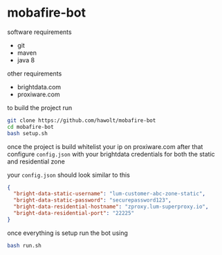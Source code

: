 # mobafire-bot

software requirements

* git
* maven
* java 8

other requirements

* brightdata.com
* proxiware.com

to build the project run

```bash
git clone https://github.com/hawolt/mobafire-bot
cd mobafire-bot
bash setup.sh
```

once the project is build whitelist your ip on proxiware.com
after that configure `config.json` with your brightdata credentials for both the static and residential zone

your `config.json` should look similar to this

```json
{
  "bright-data-static-username": "lum-customer-abc-zone-static",
  "bright-data-static-password": "securepassword123",
  "bright-data-residential-hostname": "zproxy.lum-superproxy.io",
  "bright-data-residential-port": "22225"
}
```

once everything is setup run the bot using

```bash
bash run.sh
```